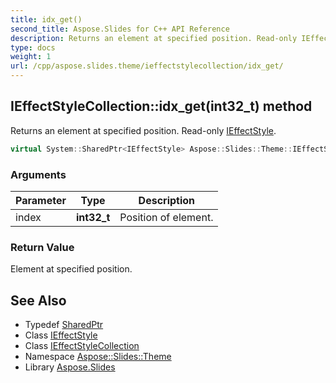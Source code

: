 ```yaml
---
title: idx_get()
second_title: Aspose.Slides for C++ API Reference
description: Returns an element at specified position. Read-only IEffectStyle.
type: docs
weight: 1
url: /cpp/aspose.slides.theme/ieffectstylecollection/idx_get/
---
```

## IEffectStyleCollection::idx_get(int32_t) method


Returns an element at specified position. Read-only [IEffectStyle](../../ieffectstyle/).

```cpp
virtual System::SharedPtr<IEffectStyle> Aspose::Slides::Theme::IEffectStyleCollection::idx_get(int32_t index)=0
```


### Arguments

| Parameter | Type | Description |
| --- | --- | --- |
| index | **int32_t** | Position of element. |

### Return Value

Element at specified position.

## See Also

* Typedef [SharedPtr](../../system/sharedptr/)
* Class [IEffectStyle](../ieffectstyle/)
* Class [IEffectStyleCollection](./)
* Namespace [Aspose::Slides::Theme](../)
* Library [Aspose.Slides](../../)